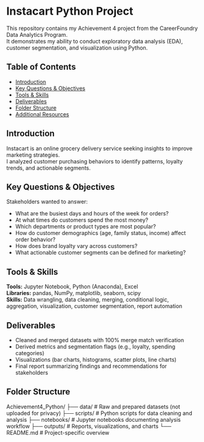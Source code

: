 # Instacart Python Project

This repository contains my Achievement 4 project from the CareerFoundry Data Analytics Program.  
It demonstrates my ability to conduct exploratory data analysis (EDA), customer segmentation, and visualization using Python.

## Table of Contents
- [Introduction](#introduction)
- [Key Questions & Objectives](#key-questions--objectives)
- [Tools & Skills](#tools--skills)
- [Deliverables](#deliverables)
- [Folder Structure](#folder-structure)
- [Additional Resources](#additional-resources)

## Introduction
Instacart is an online grocery delivery service seeking insights to improve marketing strategies.  
I analyzed customer purchasing behaviors to identify patterns, loyalty trends, and actionable segments.

## Key Questions & Objectives
Stakeholders wanted to answer:
- What are the busiest days and hours of the week for orders?
- At what times do customers spend the most money?
- Which departments or product types are most popular?
- How do customer demographics (age, family status, income) affect order behavior?
- How does brand loyalty vary across customers?
- What actionable customer segments can be defined for marketing?

## Tools & Skills
**Tools:** Jupyter Notebook, Python (Anaconda), Excel  
**Libraries:** pandas, NumPy, matplotlib, seaborn, scipy  
**Skills:** Data wrangling, data cleaning, merging, conditional logic, aggregation, visualization, customer segmentation, report automation

## Deliverables
- Cleaned and merged datasets with 100% merge match verification  
- Derived metrics and segmentation flags (e.g., loyalty, spending categories)  
- Visualizations (bar charts, histograms, scatter plots, line charts)  
- Final report summarizing findings and recommendations for stakeholders

## Folder Structure

Achievement4_Python/
├── data/ # Raw and prepared datasets (not uploaded for privacy)
├── scripts/ # Python scripts for data cleaning and analysis
├── notebooks/ # Jupyter notebooks documenting analysis workflow
├── outputs/ # Reports, visualizations, and charts
└── README.md # Project-specific overview
